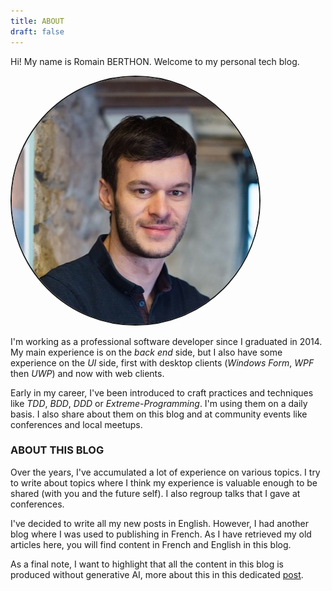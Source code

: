 ```yaml
---
title: ABOUT
draft: false
---
```


<style>
  img { 
    border: 2px solid;
    border-radius: 50% !important; 
  }
</style>

Hi! My name is Romain BERTHON. Welcome to my personal tech blog.

![Portrait of me](1.jfif)

I'm working as a professional software developer since I graduated in 2014. My main experience is on the *back end* side, but I also have some experience on the *UI* side, first with desktop clients (*Windows Form*, *WPF* then *UWP*) and now with web clients.  

Early in my career, I've been introduced to craft practices and techniques like *TDD*, *BDD*, *DDD* or *Extreme-Programming*. I'm using them on a daily basis. I also share about them on this blog and at community events like conferences and local meetups.  

### ABOUT THIS BLOG

Over the years, I've accumulated a lot of experience on various topics. I try to write about topics where I think my experience is valuable enough to be shared (with you and the future self). I also regroup talks that I gave at conferences.  

I've decided to write all my new posts in English. However, I had another blog where I was used to publishing in French. As I have retrieved my old articles here, you will find content in French and English in this blog.

As a final note, I want to highlight that all the content in this blog is produced without generative AI, more about this in this dedicated [post](/ai).
